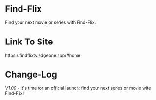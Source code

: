 # Find-Flix 
Find your next movie or series with Find-Flix.
# Link To Site
https://findflixtv.edgeone.app/#home
# Change-Log
*V1.00* - It's time for an official launch: find your next series or movie wite Find-Flix!
